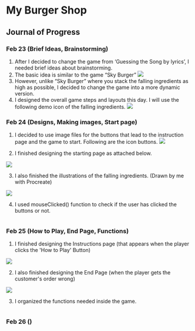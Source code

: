 # My Burger Shop

## Journal of Progress

### Feb 23 (Brief Ideas, Brainstorming)
1. After I decided to change the game from ‘Guessing the Song by lyrics’, I needed brief ideas about brainstorming. 
2. The basic idea is similar to the game “Sky Burger”
![](images/idea.png)
3. However, unlike “Sky Burger” where you stack the falling ingredients as high as possible, I decided to change the game into a more dynamic version.
4. I designed the overall game steps and layouts this day. 
I will use the following demo icon of the falling ingredients.
![](images/burgericon.png)

### Feb 24 (Designs, Making images, Start page)
1. I decided to use image files for the buttons that lead to the instruction page and the game to start. Following are the icon buttons.
![](images/buttons.png)

2. I finished designing the starting page as attached below. 

![](images/startpage1.png)

3. I also finished the illustrations of the falling ingredients. (Drawn by me with Procreate)

![](images/ingredients.png)

4. I used mouseClicked() function to check if the user has clicked the buttons or not.
```
```

### Feb 25 (How to Play, End Page, Functions)
1. I finished designing the Instructions page (that appears when the player clicks the 'How to Play' Button)

![](images/howto.png)

2. I also finished designing the End Page (when the player gets the customer's order wrong)

![](images/endpage1.png)

3. I organized the functions needed inside the game. 
```
```

### Feb 26 ()
